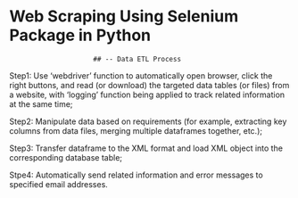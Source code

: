 # Web Scraping Using Selenium Package in Python 
                         ## -- Data ETL Process

Step1: Use ‘webdriver’ function to automatically open browser, click the right buttons, and read (or download) the targeted data tables (or files) from a website, with ‘logging’ function being applied to track related information at the same time;

Step2: Manipulate data based on requirements 
       (for example, extracting key columns from data files, merging multiple dataframes together, etc.);
       
Step3: Transfer dataframe to the XML format and load XML object into the corresponding database table;

Stpe4: Automatically send related information and error messages to specified email addresses.


